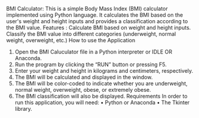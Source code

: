 BMI Calculator:
This is a simple Body Mass Index (BMI) calculator implemented using Python language. It calculates the BMI based on the user's weight and height inputs and provides a classification according to the BMI value.
Features :
Calculate BMI based on weight and height inputs.
Classify the BMI value into different categories (underweight, normal weight, overweight, etc.)
How to use the Application
1.	Open the BMI Caluculator file in a Python interpreter or IDLE OR Anaconda.
2.	Run the program by clicking the “RUN” button or pressing F5.
3.	Enter your weight and height in kilograms and centimeters, respectively.
4.	The BMI will be calculated and displayed in the window.
5.	The BMI will be color-coded to indicate whether you are underweight, normal weight, overweight, obese, or extremely obese.
6.	The BMI classification will also be displayed.
Requirements
In order to run this application, you will need:
•	Python or Anaconda 
•	The Tkinter library.
